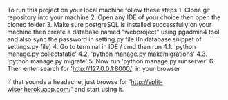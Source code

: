 To run this project on your local machine follow these steps
	1. Clone git repository into your machine
	2. Open any IDE of your choice then open the cloned folder
	3. Make sure postgreSQL is installed successfully on your machine then create a database named "webproject" using 
	   pgadmin4 tool and also sync the password in setting.py file (In database snippet of settings.py file)
	4. Go to terminal in IDE / cmd then run 
		4.1. 'python manage.py collectstatic'
		4.2. 'python manage.py makemigrations'
		4.3. 'python manage.py migrate'
	5. Now run 'python manage.py runserver'
	6. Then enter search for 'http://127.0.0.1:8000/' in your browser

If that sounds a headache, just browse for 'http://split-wiser.herokuapp.com/' and start using it.
